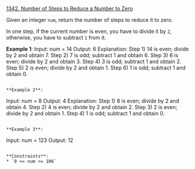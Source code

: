 [1342. Number of Steps to Reduce a Number to Zero](https://leetcode.com/problems/number-of-steps-to-reduce-a-number-to-zero/)

Given an integer `num`, return the number of steps to reduce it to zero.

In one step, if the current number is even, you have to divide it by `2`, otherwise, you have to subtract `1` from it.

**Example 1**:
Input: num = 14
Output: 6
Explanation: 
Step 1) 14 is even; divide by 2 and obtain 7. 
Step 2) 7 is odd; subtract 1 and obtain 6.
Step 3) 6 is even; divide by 2 and obtain 3. 
Step 4) 3 is odd; subtract 1 and obtain 2. 
Step 5) 2 is even; divide by 2 and obtain 1. 
Step 6) 1 is odd; subtract 1 and obtain 0.
```

**Example 2**:
```
Input: num = 8
Output: 4
Explanation: 
Step 1) 8 is even; divide by 2 and obtain 4. 
Step 2) 4 is even; divide by 2 and obtain 2. 
Step 3) 2 is even; divide by 2 and obtain 1. 
Step 4) 1 is odd; subtract 1 and obtain 0.
```

**Example 3**:
```
Input: num = 123
Output: 12
```

**Constraints**:
* `0 <= num <= 106`